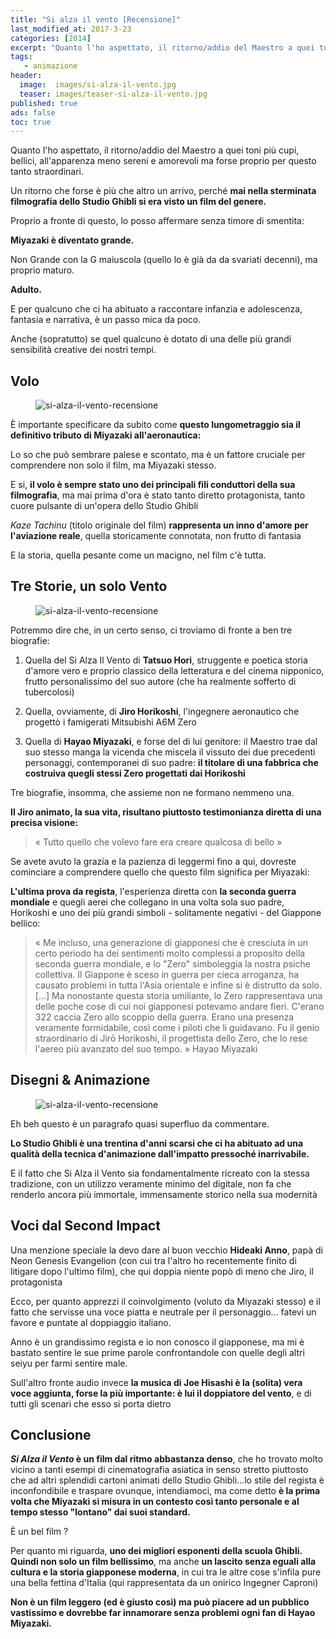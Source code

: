```yaml
---
title: "Si alza il vento [Recensione]"
last_modified_at: 2017-3-23
categories: [2014]
excerpt: "Quanto l'ho aspettato, il ritorno/addio del Maestro a quei toni più cupi, bellici, all'apparenza meno sereni e amorevoli ma forse proprio per questo tanto straordinari...."
tags: 
   - animazione
header:  
  image:  images/si-alza-il-vento.jpg
  teaser: images/teaser-si-alza-il-vento.jpg
published: true
ads: false
toc: true
---
```


Quanto l'ho aspettato, il ritorno/addio del Maestro a quei toni più cupi, bellici, all'apparenza meno sereni e amorevoli ma forse proprio per questo tanto straordinari.

Un ritorno che forse è più che altro un arrivo, perché **mai nella sterminata filmografia dello Studio Ghibli si era visto un film del genere.**

Proprio a fronte di questo, lo posso affermare senza timore di smentita: 

**Miyazaki è diventato grande.**

Non Grande con la G maiuscola (quello lo è già da da svariati decenni), ma proprio maturo. 

**Adulto.**

E per qualcuno che ci ha abituato a raccontare infanzia e adolescenza, fantasia e narrativa, è un passo mica da poco.

Anche (sopratutto) se quel qualcuno è dotato di una delle più grandi sensibilità creative dei nostri tempi.

## Volo

<figure>
	<img src='https://2.bp.blogspot.com/-w19R-F4jCD4/VGSPgoF1dpI/AAAAAAAAK98/PRDeO4cZ0jk/s1600/shot0005.png' alt='si-alza-il-vento-recensione'>
</figure>

È importante specificare da subito come **questo lungometraggio sia il definitivo tributo di Miyazaki all'aeronautica:**

Lo so che può sembrare palese e scontato, ma è un fattore cruciale per comprendere non solo il film, ma Miyazaki stesso.

E si, **il volo è sempre stato uno dei principali fili conduttori della sua filmografia**, ma mai prima d'ora è stato tanto diretto protagonista, tanto cuore pulsante di un'opera dello Studio Ghibli

_Kaze Tachinu_ (titolo originale del film) **rappresenta un inno d'amore per l'aviazione reale**, quella storicamente connotata, non frutto di fantasia

E la storia, quella pesante come un macigno, nel film c'è tutta. 

## Tre Storie, un solo Vento

<figure>
	<img src='https://1.bp.blogspot.com/-swie_7ZWi0U/VGSPyJg3obI/AAAAAAAAK-E/wHXgiJHyRK0/s1600/kaz1.jpg' alt='si-alza-il-vento-recensione'>
</figure>

Potremmo dire che, in un certo senso, ci troviamo di fronte a ben tre biografie:  

1. Quella del Si Alza Il Vento di **Tatsuo Hori**, struggente e poetica storia d'amore vero e proprio classico della letteratura e del cinema nipponico, frutto personalissimo del suo autore (che ha realmente sofferto di tubercolosi) 

2. Quella, ovviamente, di **Jiro Horikoshi**, l'ingegnere aeronautico che progettò i famigerati Mitsubishi A6M Zero

3. Quella di **Hayao Miyazaki**, e forse del di lui genitore: il Maestro trae dal suo stesso manga la vicenda che miscela il vissuto dei due precedenti personaggi, contemporanei di suo padre: **il titolare di una fabbrica che costruiva quegli stessi Zero progettati dai Horikoshi**

Tre biografie, insomma, che assieme non ne formano nemmeno una.

**Il Jiro animato, la sua vita, risultano piuttosto testimonianza diretta di una precisa visione:**

> « Tutto quello che volevo fare era creare qualcosa di bello »

Se avete avuto la grazia e la pazienza di leggermi fino a qui, dovreste cominciare a comprendere quello che questo film significa per Miyazaki:

**L'ultima prova da regista**, l'esperienza diretta con **la seconda guerra mondiale** e quegli aerei che collegano in una volta sola suo padre, Horikoshi e uno dei più grandi simboli - solitamente negativi - del Giappone bellico:

> « Me incluso, una generazione di giapponesi che è cresciuta in un certo periodo ha dei sentimenti molto complessi a proposito della seconda guerra mondiale, e lo "Zero" simboleggia la nostra psiche collettiva. Il Giappone è sceso in guerra per cieca arroganza, ha causato problemi in tutta l'Asia orientale e infine si è distrutto da solo. [...] Ma nonostante questa storia umiliante, lo Zero rappresentava una delle poche cose di cui noi giapponesi potevamo andare fieri. C'erano 322 caccia Zero allo scoppio della guerra. Erano una presenza veramente formidabile, così come i piloti che li guidavano. Fu il genio straordinario di Jirō Horikoshi, il progettista dello Zero, che lo rese l'aereo più avanzato del suo tempo. » Hayao Miyazaki

## Disegni & Animazione

<figure>
	<img src='https://4.bp.blogspot.com/-LCUPy--LT6I/VGSQfSzCiOI/AAAAAAAAK-M/TmMgYbMw5zw/s1600/shot0001.png' alt='si-alza-il-vento-recensione'>
</figure>

Eh beh questo è un paragrafo quasi superfluo da commentare.

**Lo Studio Ghibli è una trentina d'anni scarsi che ci ha abituato ad una qualità della tecnica d'animazione dall'impatto pressoché inarrivabile.**

E il fatto che Si Alza il Vento sia fondamentalmente ricreato con la stessa tradizione, con un utilizzo veramente minimo del digitale, non fa che renderlo ancora più immortale, immensamente storico nella sua modernità

## Voci dal Second Impact

Una menzione speciale la devo dare al buon vecchio **Hideaki Anno**, papà di Neon Genesis Evangelion (con cui tra l'altro ho recentemente finito di litigare dopo l'ultimo film), che qui doppia niente popò di meno che Jiro, il protagonista

Ecco, per quanto apprezzi il coinvolgimento (voluto da Miyazaki stesso) e il fatto che servisse una voce piatta e neutrale per il personaggio... fatevi un favore e puntate al doppiaggio italiano.

Anno è un grandissimo regista e io non conosco il giapponese, ma mi è bastato sentire le sue prime parole confrontandole con quelle degli altri seiyu per farmi sentire male.

Sull'altro fronte audio invece **la musica di Joe Hisashi è la (solita) vera voce aggiunta, forse la più importante: è lui il doppiatore del vento**, e di tutti gli scenari che esso si porta dietro

## Conclusione

**_Si Alza il Vento_ è un film dal ritmo abbastanza denso**, che ho trovato molto vicino a tanti esempi di cinematografia asiatica in senso stretto piuttosto che ad altri splendidi cartoni animati dello Studio Ghibli...lo stile del regista è inconfondibile e traspare ovunque, intendiamoci, ma come detto **è la prima volta che Miyazaki si misura in un contesto così tanto personale e al tempo stesso "lontano" dai suoi standard.**

È un bel film ?

Per quanto mi riguarda, **uno dei migliori esponenti della scuola Ghibli. Quindi non solo un film bellissimo**, ma anche **un lascito senza eguali alla cultura e la storia giapponese moderna**, in cui tra le altre cose s'infila pure una bella fettina d'Italia (qui rappresentata da un onirico Ingegner Caproni)

**Non è un film leggero (ed è giusto così) ma può piacere ad un pubblico vastissimo e dovrebbe far innamorare senza problemi ogni fan di Hayao Miyazaki.**